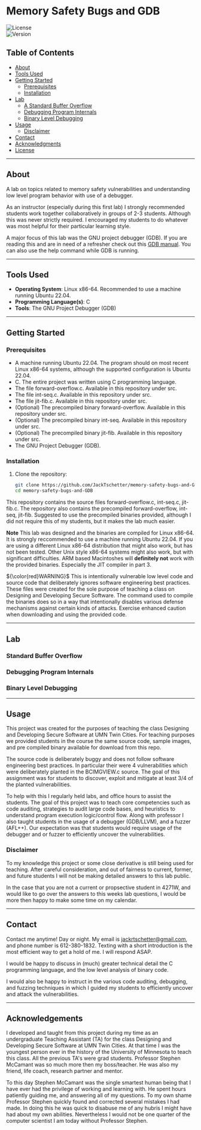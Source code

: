 # Memory Safety Bugs and GDB

![License](https://img.shields.io/badge/license-MIT-blue.svg)  
![Version](https://img.shields.io/badge/version-1.0.0-green.svg)

## Table of Contents

- [About](#about)
- [Tools Used](#tools-used)
- [Getting Started](#getting-started)
  - [Prerequisites](#prerequisites)
  - [Installation](#installation)
- [Lab](#lab)
    - [A Standard Buffer Overflow](#a-standard-buffer-overflow)
    - [Debugging Program Internals](#debugging-program-internals)
    - [Binary Level Debugging](#binary-level-debugging)
- [Usage](#usage)
    - [Disclaimer](#disclaimer)
- [Contact](#contact)
- [Acknowledgments](#acknowledgments)
- [License](#license)

---

## About

A lab on topics related to memory safety vulnerabilities and understanding low level program behavior with use of a debugger.<br>

As an instructor (especially during this first lab) I strongly recommended students work together collaboratively in groups of 2-3 students. Although this was never strictly required. I encouraged my students to do whatever was most helpful for their particular learning style.<br>

A major focus of this lab was the GNU project debugger (GDB). If you are reading this and are in need of a refresher check out this [GDB manual](https://sourceware.org/gdb/current/onlinedocs/gdb.html/index.html). You can also use the help command while GDB is running.

---

## Tools Used

- **Operating System**: Linux x86-64. Recommended to use a machine running Ubuntu 22.04.
- **Programming Language(s)**: C
- **Tools**: The GNU Project Debugger (GDB)
  
---

## Getting Started

### Prerequisites

- A machine running Ubuntu 22.04. The program should on most recent Linux x86-64 systems, although the supported configuration is Ubuntu 22.04.
- C. The entire project was written using C programming language.
- The file forward-overflow.c. Available in this repository under src.
- The file int-seq.c. Available in this repository under src.
- The file jit-fib.c. Available in this repository under src.
- (Optional) The precompiled binary forward-overflow. Available in this repository under src.
- (Optional) The precompiled binary int-seq. Available in this repository under src.
- (Optional) The precompiled binary jit-fib. Available in this repository under src.
- The GNU Project Debugger (GDB).

### Installation

1. Clone the repository:

   ```bash
   git clone https://github.com/JackTschetter/memory-safety-bugs-and-GDB
   cd memory-safety-bugs-and-GDB

This repository contains the source files forward-overflow.c, int-seq.c, jit-fib.c. The repository also contains the precompiled forward-overflow, int-seq, jit-fib. Suggested to use the precompiled binaries provided, although I did not require this of my students, but it makes the lab much easier.<br>

**Note** This lab was designed and the binaries are compiled for Linux x86-64. It is strongly reccommended to use a machine running Ubuntu 22.04. If you are using a different Linux x86-64 distribution that might also work, but has not been tested. Other Unix style x86-64 systems might also work, but with significant difficulties. ARM based Macintoshes will **definitely not** work with the provided binaries. Especially the JIT compiler in part 3.<br>

${\color{red}WARNING}$ This is intentionally vulnerable low level code and source code that deliberately ignores software engineering best practices. These files were created for the sole purpose of teaching a class on Designing and Developing Secure Software. The command used to compile the binaries does so in a way that intentionally disables various defense mechanisms against certain kinds of attacks. Exercise enhanced caution when downloading and using the provided code.

---

## Lab

### Standard Buffer Overflow

### Debugging Program Internals

### Binary Level Debugging

---

## Usage

This project was created for the purposes of teaching the class Designing and Developing Secure Software at UMN Twin Cities. For teaching purposes we provided students in the course the same source code, sample images, and pre compiled binary available for download from this repo. 

The source code is deliberately buggy and does not follow software engineering best practices. In particular their were 4 vulnerabilities which were deliberately planted in the BCIMGVIEW.c source. The goal of this assignment was for students to discover, exploit and mitigate at least 3/4 of the planted vulnerabilities. 

To help with this I regularly held labs, and office hours to assist the students. The goal of this project was to teach core competencies such as code auditing, strategies to audit large code bases, and heuristics to understand program execution logic/control flow. Along with professor I also taught students in the usage of a debugger (GDB/LLVM), and a fuzzer (AFL++). Our expectation was that students would require usage of the debugger and or fuzzer to efficiently uncover the vulnerabilities.

### Disclaimer

To my knowledge this project or some close derivative is still being used for teaching. After careful consideration, and out of fairness to current, former, and future students I will not be making detailed answers to this lab public.

In the case that you are not a current or propsective student in 4271W, and would like to go over the answers to this weeks lab questions, I would be more then happy to make some time on my calendar.

---

## Contact

Contact me anytime! Day or night. My email is jackrtschetter@gmail.com, and phone number is 612-380-1832. Texting with a short introduction is the most efficient way to get a hold of me. I will respond ASAP.<br>

I would be happy to discuss in (much) greater technical detail the C programming language, and the low level analysis of binary code.<br>

I would also be happy to instruct in the various code auditing, debugging, and fuzzing techniques in which I guided my students to efficiently uncover and attack the vulnerabilities.

---

## Acknowledgements

I developed and taught from this project during my time as an undergraduate Teaching Assistant (TA) for the class Designing and Developing Secure Software at UMN Twin Cities. At that time I was the youngest person ever in the history of the University of Minnesota to teach this class. All the previous TA's were grad students. Professor Stephen McCamant was so much more then my boss/teacher. He was also my friend, life coach, research partner and mentor.<br>

To this day Stephen McCamant was the single smartest human being that I have ever had the privilege of working and learning with. He spent hours patiently guiding me, and answering all of my questions. To my own shame Professor Stephen quickly found and corrected several mistakes I had made. In doing this he was quick to disabuse me of any hubris I might have had about my own abilities. Nevertheless I would not be one quarter of the computer scientist I am today without Professor Stephen.
